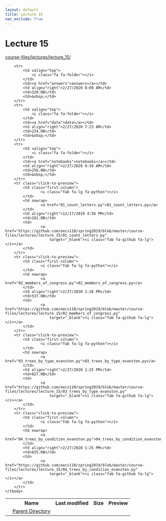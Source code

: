 ```yaml
---
layout: default
title: Lecture 15
nav_exclude: True
---
```


# Lecture 15

[course-files/lectures/lecture_15/](.)

<table class="tbl-files">
    <tbody>
        <tr>
            <th valign="top"></th>
            <th>Name</th>
            <th>Last modified</th>
            <th>Size</th>
            <th>Preview</th>
        </tr>
        <tr>
            <td valign="top">
                <i class="fa fa-folder-open"></i>
            </td>
            <td><a href="../">Parent Directory</a></td>
            <td>&nbsp;</td>
            <td>&nbsp;</td>
            <td>&nbsp;</td>
        </tr>

        <tr>
            <td valign="top">
                <i class="fa fa-folder"></i>
            </td>
            <td><a href="answers">answers</a></td>
            <td align="right">2/27/2020 8:09 AM</td>
            <td>320.0B</td>
            <td>&nbsp;</td>
        </tr>
        <tr>
            <td valign="top">
                <i class="fa fa-folder"></i>
            </td>
            <td><a href="data">data</a></td>
            <td align="right">2/27/2020 7:23 AM</td>
            <td>224.0B</td>
            <td>&nbsp;</td>
        </tr>
        <tr>
            <td valign="top">
                <i class="fa fa-folder"></i>
            </td>
            <td><a href="notebooks">notebooks</a></td>
            <td align="right">2/27/2020 9:34 AM</td>
            <td>256.0B</td>
            <td>&nbsp;</td>
        </tr>
        <tr class="click-to-preview">
            <td class="first-column">
                    <i class="fab fa-lg fa-python"></i>
            </td>
            <td nowrap>
                    <a href="01_count_letters.py">01_count_letters.py</a>
            </td>
            <td align="right">12/17/2019 4:56 PM</td>
            <td>101.0B</td>
            <td>
                    <a href="https://github.com/eecs110/spring2019/blob/master/course-files/lectures/lecture_15/01_count_letters.py"
                        target="_blank"><i class="fab fa-github fa-lg"></i></a>
            </td>
        </tr>
        <tr class="click-to-preview">
            <td class="first-column">
                    <i class="fab fa-lg fa-python"></i>
            </td>
            <td nowrap>
                    <a href="02_members_of_congress.py">02_members_of_congress.py</a>
            </td>
            <td align="right">2/27/2020 1:26 PM</td>
            <td>537.0B</td>
            <td>
                    <a href="https://github.com/eecs110/spring2019/blob/master/course-files/lectures/lecture_15/02_members_of_congress.py"
                        target="_blank"><i class="fab fa-github fa-lg"></i></a>
            </td>
        </tr>
        <tr class="click-to-preview">
            <td class="first-column">
                    <i class="fab fa-lg fa-python"></i>
            </td>
            <td nowrap>
                    <a href="03_trees_by_type_evanston.py">03_trees_by_type_evanston.py</a>
            </td>
            <td align="right">2/27/2020 1:25 PM</td>
            <td>627.0B</td>
            <td>
                    <a href="https://github.com/eecs110/spring2019/blob/master/course-files/lectures/lecture_15/03_trees_by_type_evanston.py"
                        target="_blank"><i class="fab fa-github fa-lg"></i></a>
            </td>
        </tr>
        <tr class="click-to-preview">
            <td class="first-column">
                    <i class="fab fa-lg fa-python"></i>
            </td>
            <td nowrap>
                    <a href="04_trees_by_condition_evanston.py">04_trees_by_condition_evanston.py</a>
            </td>
            <td align="right">2/27/2020 1:25 PM</td>
            <td>635.0B</td>
            <td>
                    <a href="https://github.com/eecs110/spring2019/blob/master/course-files/lectures/lecture_15/04_trees_by_condition_evanston.py"
                        target="_blank"><i class="fab fa-github fa-lg"></i></a>
            </td>
        </tr>
    </tbody>
</table>

